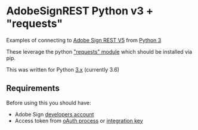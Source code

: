 # AdobeSignREST Python v3 + "requests"

Examples of connecting to [Adobe Sign REST V5](https://secure.na1.echosign.com/public/docs/restapi/v5) from [Python 3](https://www.python.org/downloads/)

These leverage the python ["requests" module](http://docs.python-requests.org/en/master/) which should be installed via pip.

This was written for Python [3.x](https://www.python.org/downloads/) (currently 3.6)

## Requirements

Before using this you should have:
* Adobe Sign [developers account](https://acrobat.adobe.com/us/en/why-adobe/developer-form.html)
* Access token from [oAuth process](https://secure.echosign.com/public/static/oauthDoc.jsp) or [integration key](https://helpx.adobe.com/sign/kb/how-to-create-an-integration-key.html)
